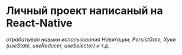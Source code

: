 # Личный проект написаный на React-Native 
_отрабатывал навыки использования Навигации, PersistGate, Хуки (useState, useReducer, useSelector) и т.д._
